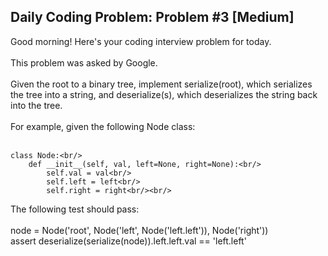 ## Daily Coding Problem: Problem #3 [Medium]



Good morning! Here's your coding interview problem for today.<br/><br/>
This problem was asked by Google.<br/><br/>
Given the root to a binary tree, implement serialize(root), which serializes the tree into a string, and deserialize(s), which deserializes the string back into the tree.<br/><br/>
For example, given the following Node class:<br/><br/>
```
class Node:<br/>
    def __init__(self, val, left=None, right=None):<br/>
        self.val = val<br/>
        self.left = left<br/>
        self.right = right<br/><br/>
```
The following test should pass:<br/><br/>
node = Node('root', Node('left', Node('left.left')), Node('right'))<br/>
assert deserialize(serialize(node)).left.left.val == 'left.left'

